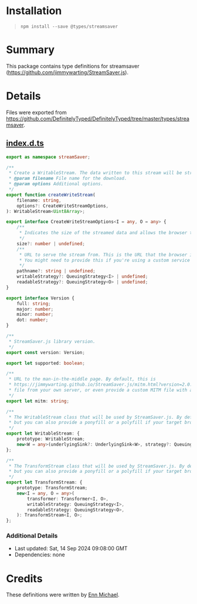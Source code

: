 # Installation
> `npm install --save @types/streamsaver`

# Summary
This package contains type definitions for streamsaver (https://github.com/jimmywarting/StreamSaver.js).

# Details
Files were exported from https://github.com/DefinitelyTyped/DefinitelyTyped/tree/master/types/streamsaver.
## [index.d.ts](https://github.com/DefinitelyTyped/DefinitelyTyped/tree/master/types/streamsaver/index.d.ts)
````ts
export as namespace streamSaver;

/**
 * Create a WritableStream. The data written to this stream will be streamed to the user's browser as a file download.
 * @param filename File name for the download.
 * @param options Additional options.
 */
export function createWriteStream(
    filename: string,
    options?: CreateWriteStreamOptions,
): WritableStream<Uint8Array>;

export interface CreateWriteStreamOptions<I = any, O = any> {
    /**
     * Indicates the size of the streamed data and allows the browser to show progress while downloading.
     */
    size?: number | undefined;
    /**
     * URL to serve the stream from. This is the URL that the browser is going to request from the service worker.
     * You might need to provide this if you're using a custom service worker.
     */
    pathname?: string | undefined;
    writableStrategy?: QueuingStrategy<I> | undefined;
    readableStrategy?: QueuingStrategy<O> | undefined;
}

export interface Version {
    full: string;
    major: number;
    minor: number;
    dot: number;
}

/**
 * StreamSaver.js library version.
 */
export const version: Version;

export let supported: boolean;

/**
 * URL to the man-in-the-middle page. By default, this is
 * https://jimmywarting.github.io/StreamSaver.js/mitm.html?version=2.0.0, but you can also serve this
 * file from your own server, or even provide a custom MITM file with a custom service worker.
 */
export let mitm: string;

/**
 * The WritableStream class that will be used by StreamSaver.js. By default, this is window.WritableStream,
 * but you can also provide a ponyfill or a polyfill if your target browser does not support it natively.
 */
export let WritableStream: {
    prototype: WritableStream;
    new<W = any>(underlyingSink?: UnderlyingSink<W>, strategy?: QueuingStrategy<W>): WritableStream<W>;
};

/**
 * The TransformStream class that will be used by StreamSaver.js. By default, this is the native TransformStream,
 * but you can also provide a ponyfill or a polyfill if your target browser does not support it natively.
 */
export let TransformStream: {
    prototype: TransformStream;
    new<I = any, O = any>(
        transformer: Transformer<I, O>,
        writableStrategy: QueuingStrategy<I>,
        readableStrategy: QueuingStrategy<O>,
    ): TransformStream<I, O>;
};

````

### Additional Details
 * Last updated: Sat, 14 Sep 2024 09:08:00 GMT
 * Dependencies: none

# Credits
These definitions were written by [Enn Michael](https://github.com/ennmichael).
